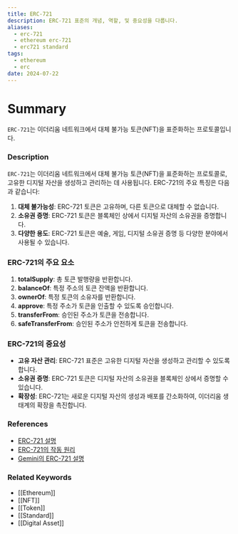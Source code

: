 ```yaml
---
title: ERC-721
description: ERC-721 표준의 개념, 역할, 및 중요성을 다룹니다.
aliases:
  - erc-721
  - ethereum erc-721
  - erc721 standard
tags:
  - ethereum
  - erc
date: 2024-07-22
---
```

# Summary

`ERC-721`는 이더리움 네트워크에서 대체 불가능 토큰(NFT)을 표준화하는 프로토콜입니다.

### Description

`ERC-721`는 이더리움 네트워크에서 대체 불가능 토큰(NFT)을 표준화하는 프로토콜로, 고유한 디지털 자산을 생성하고 관리하는 데 사용됩니다. ERC-721의 주요 특징은 다음과 같습니다:

1. **대체 불가능성**: ERC-721 토큰은 고유하며, 다른 토큰으로 대체할 수 없습니다.
2. **소유권 증명**: ERC-721 토큰은 블록체인 상에서 디지털 자산의 소유권을 증명합니다.
3. **다양한 용도**: ERC-721 토큰은 예술, 게임, 디지털 소유권 증명 등 다양한 분야에서 사용될 수 있습니다.

### ERC-721의 주요 요소

1. **totalSupply**: 총 토큰 발행량을 반환합니다.
2. **balanceOf**: 특정 주소의 토큰 잔액을 반환합니다.
3. **ownerOf**: 특정 토큰의 소유자를 반환합니다.
4. **approve**: 특정 주소가 토큰을 인출할 수 있도록 승인합니다.
5. **transferFrom**: 승인된 주소가 토큰을 전송합니다.
6. **safeTransferFrom**: 승인된 주소가 안전하게 토큰을 전송합니다.

### ERC-721의 중요성

- **고유 자산 관리**: ERC-721 표준은 고유한 디지털 자산을 생성하고 관리할 수 있도록 합니다.
- **소유권 증명**: ERC-721 토큰은 디지털 자산의 소유권을 블록체인 상에서 증명할 수 있습니다.
- **확장성**: ERC-721는 새로운 디지털 자산의 생성과 배포를 간소화하여, 이더리움 생태계의 확장을 촉진합니다.

### References

- [ERC-721 설명](https://en.wikipedia.org/wiki/ERC-721)
- [ERC-721의 작동 원리](https://ethereum.org/en/glossary/#erc-721)
- [Gemini의 ERC-721 설명](https://www.gemini.com/cryptopedia/search?query=erc-721)

### Related Keywords

- [[Ethereum]]
- [[NFT]]
- [[Token]]
- [[Standard]]
- [[Digital Asset]]
